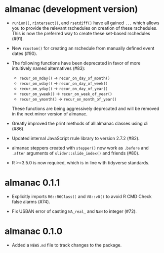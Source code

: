 # almanac (development version)

* `runion()`, `rintersect()`, and `rsetdiff()` have all gained `...` which
  allows you to provide the relevant rschedules on creation of these rschedules.
  This is now the preferred way to create these set-based rschedules (#91).

* New `rcustom()` for creating an rschedule from manually defined event dates
  (#90).

* The following functions have been deprecated in favor of more intuitively
  named alternatives (#83):
  
  * `recur_on_mday()` -> `recur_on_day_of_month()`
  * `recur_on_wday()` -> `recur_on_day_of_week()`
  * `recur_on_yday()` -> `recur_on_day_of_year()`
  * `recur_on_yweek()` -> `recur_on_week_of_year()`
  * `recur_on_ymonth()` -> `recur_on_month_of_year()`
  
  These functions are being aggressively deprecated and will be removed in the
  next minor version of almanac.

* Greatly improved the print methods of all almanac classes using cli (#86).

* Updated internal JavaScript rrule library to version 2.7.2 (#82).

* almanac steppers created with `stepper()` now work as `.before` and
  `.after` arguments of `slider::slide_index()` and friends (#80).

* R >=3.5.0 is now required, which is in line with tidyverse standards.

# almanac 0.1.1

* Explicitly imports `R6::R6Class()` and `V8::v8()` to avoid R CMD Check
  false alarms (#74).

* Fix USBAN error of casting `NA_real_` and `NaN` to integer (#72).

# almanac 0.1.0

* Added a `NEWS.md` file to track changes to the package.
